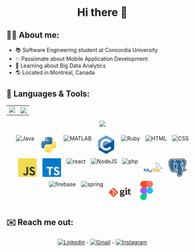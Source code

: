 
<h1 align="center"> Hi there 👋 </h1>

## 👩‍💻 About me:
- 📚 Software Engineering student at Concordia University
- ✨ Passionate about Mobile Application Development
- 🌱 Learning about Big Data Analytics
- 🌎 Located in Montréal, Canada

## 🧰 Languages & Tools:

<table>
   <tr>
      <td>
         <img src="https://github-readme-stats.vercel.app/api?username=lailaalhalabi&show_icons=true&hide_border=true&theme=dracula"/>
      </td>
       <td>
         <img align="center" src="https://github-readme-streak-stats.herokuapp.com/?user=lailaalhalabi&theme=dracula&hide_border=true&date_format=M%20j%5B%2C%20Y%5D"/>
      </td>
   </tr>
</table>
<p align="center">
   <img src="https://github-readme-stats.vercel.app/api/top-langs/?username=lailaalhalabi&layout=compact&theme=dracula"/>
</p>

<p align="center">
   <img src="https://s3.amazonaws.com/karengryg.io/wp-content/uploads/2018/08/11112606/java-logo-e1534012340724.png" alt="Java" width="50" height="50" style="vertical-align:top; margin:5px">
   <img src="https://github.com/devicons/devicon/blob/master/icons/python/python-original.svg" alt="Python" width="50" height="50" style="vertical-align:top; margin:5px">
   <img src="https://upload.wikimedia.org/wikipedia/commons/thumb/2/21/Matlab_Logo.png/534px-Matlab_Logo.png" alt="MATLAB" width="50" height="50" style="vertical-align:top; margin:5px"> 
    <img src="https://github.com/devicons/devicon/blob/master/icons/c/c-original.svg" alt="C" width="50" height="50" style="vertical-align:top; margin:5px"> 
   <img src="https://th.bing.com/th/id/R.d81c04d746224d25d1ae75b62e7561f3?rik=U1LfuH4fG4gBLw&riu=http%3a%2f%2flogos-download.com%2fwp-content%2fuploads%2f2016%2f09%2fRuby_logo.png&ehk=pdFSeKP%2fGRRuGPLxzDEsary7DOpTReXDqILn%2fjd40Tk%3d&risl=1&pid=ImgRaw&r=0" alt="Ruby" width="50" height="50" style="vertical-align:top; margin:5px">
   <img src="https://logos-download.com/wp-content/uploads/2017/07/HTML5_badge.png" alt="HTML" width="50" height="50" style="vertical-align:top; margin:5px">
   <img src="https://www.logolynx.com/images/logolynx/s_0d/0d35ef6c8d4fdaf0590228404dc6448b.png" alt="CSS" width="50" height="50" style="vertical-align:top; margin:5px">
   <img src="https://github.com/devicons/devicon/blob/master/icons/javascript/javascript-original.svg" alt="javascript" width="50" height="50" style="vertical-align:top; margin:5px">
    <img src="https://github.com/devicons/devicon/blob/master/icons/typescript/typescript-original.svg" alt="typescript" width="50" height="50" style="vertical-align:top; margin:5px">
   <img src="https://github.com/yurijserrano/Github-Profile-Readme-Logos/blob/master/frameworks/react.svg" alt="react" width="50" height="50" style="vertical-align:top; margin:5px">
   <img src="https://github.com/devicons/devicon/tree/master/icons/nodejs" alt="NodeJS" width="50" height="50" style="vertical-align:top; margin:5px">
   <img src="https://www.influxdata.com/wp-content/uploads/php_logo.png" alt="php" width="50" height="50" style="vertical-align:top; margin:5px">
   <img src="https://raw.githubusercontent.com/devicons/devicon/master/icons/mysql/mysql-original-wordmark.svg" alt="mysql" width="50" height="50" style="vertical-align:top; margin:5px">
   <img src="https://github.com/devicons/devicon/blob/master/icons/postgresql/postgresql-original.svg" alt="postgres" width="50" height="50" style="vertical-align:top; margin:5px">
   <img src="https://camo.githubusercontent.com/04d74fa252ccfc767a20a5719365205c5251294b38c3d91d213491b24200e595/68747470733a2f2f696d672e69636f6e73382e636f6d2f636f6c6f722f34382f3030303030302f66697265626173652e706e67" alt="firebase" width="60" height="60" style="vertical-align:top; margin:5px">
   <img src="https://github.com/yurijserrano/Github-Profile-Readme-Logos/blob/master/frameworks/spring.svg" alt="spring" width="50" height="50" style="vertical-align:top; margin:5px">
   <img src="https://github.com/devicons/devicon/blob/master/icons/git/git-original-wordmark.svg" alt="git" width="60" height="60" style="vertical-align:top; margin:5px">
   <img src="https://github.com/devicons/devicon/blob/master/icons/figma/figma-original.svg" alt="figma" width="50" height="50" style="vertical-align:top; margin:5px">
</p>

## ✉️  Reach me out:

<p align="center">
   <a href="https://www.linkedin.com/in/laila-alhalabi-b0a96a205/">
      <img alt="Linkedin" src="https://pngimg.com/uploads/linkedIn/linkedIn_PNG8.png" width="45" height="45" style="vertical-align:top; margin:5px" />
   </a>
   <a href = "mailto: laila.alhalabi99@gmail.com">
      <img alt="Gmail" src="https://icteducation.norfolk.gov.uk/content/1468/images/Gmail-logo.png" width="55" height="45" style="vertical-align:top; margin:5px"/>
   </a>
   <a href="https://www.instagram.com/_l.ail.a_/">
      <img alt="Instagram" src="https://upload.wikimedia.org/wikipedia/commons/thumb/e/e7/Instagram_logo_2016.svg/1200px-Instagram_logo_2016.svg.png" width="45"height="45" style="vertical-align:top; margin:5px" />
   </a>
</p>
